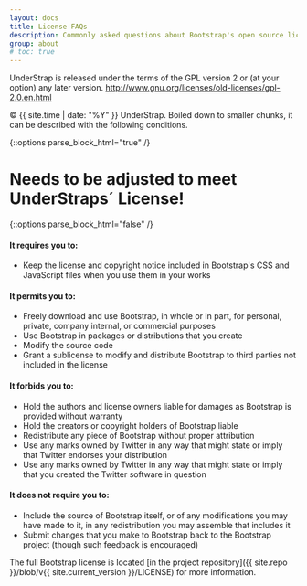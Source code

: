 ```yaml
---
layout: docs
title: License FAQs
description: Commonly asked questions about Bootstrap's open source license.
group: about
# toc: true
---
```


UnderStrap is released under the terms of the GPL version 2 or (at your option) any later version. http://www.gnu.org/licenses/old-licenses/gpl-2.0.en.html

&copy; {{ site.time | date: "%Y" }} UnderStrap. Boiled down to smaller chunks, it can be described with the following conditions.

{::options parse_block_html="true" /}
<div class="bg-danger">
  <h1 class="text-white">Needs to be adjusted to meet UnderStraps´ License!</h1>
</div>
{::options parse_block_html="false" /}


#### It requires you to:

* Keep the license and copyright notice included in Bootstrap's CSS and JavaScript files when you use them in your works

#### It permits you to:

- Freely download and use Bootstrap, in whole or in part, for personal, private, company internal, or commercial purposes
- Use Bootstrap in packages or distributions that you create
- Modify the source code
- Grant a sublicense to modify and distribute Bootstrap to third parties not included in the license

#### It forbids you to:

- Hold the authors and license owners liable for damages as Bootstrap is provided without warranty
- Hold the creators or copyright holders of Bootstrap liable
- Redistribute any piece of Bootstrap without proper attribution
- Use any marks owned by Twitter in any way that might state or imply that Twitter endorses your distribution
- Use any marks owned by Twitter in any way that might state or imply that you created the Twitter software in question

#### It does not require you to:

- Include the source of Bootstrap itself, or of any modifications you may have made to it, in any redistribution you may assemble that includes it
- Submit changes that you make to Bootstrap back to the Bootstrap project (though such feedback is encouraged)

The full Bootstrap license is located [in the project repository]({{ site.repo }}/blob/v{{ site.current_version }}/LICENSE) for more information.
